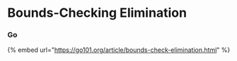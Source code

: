 # Bounds-Checking Elimination

### Go

{% embed url="https://go101.org/article/bounds-check-elimination.html" %}
